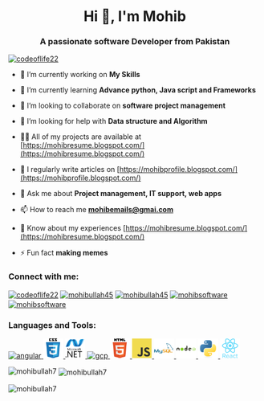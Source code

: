 <h1 align="center">Hi 👋, I'm Mohib</h1>
<h3 align="center">A passionate software Developer from Pakistan</h3>

<p align="left"> <a href="https://twitter.com/codeoflife22" target="blank"><img src="https://img.shields.io/twitter/follow/codeoflife22?logo=twitter&style=for-the-badge" alt="codeoflife22" /></a> </p>

- 🔭 I’m currently working on **My Skills**

- 🌱 I’m currently learning **Advance python, Java script and Frameworks**

- 👯 I’m looking to collaborate on **software project management**

- 🤝 I’m looking for help with **Data structure and Algorithm**

- 👨‍💻 All of my projects are available at [https://mohibresume.blogspot.com/](https://mohibresume.blogspot.com/)

- 📝 I regularly write articles on [https://mohibprofile.blogspot.com/](https://mohibprofile.blogspot.com/)

- 💬 Ask me about **Project management, IT support, web apps**

- 📫 How to reach me **mohibemails@gmai.com**

- 📄 Know about my experiences [https://mohibresume.blogspot.com/](https://mohibresume.blogspot.com/)

- ⚡ Fun fact **making memes**

<h3 align="left">Connect with me:</h3>
<p align="left">
<a href="https://twitter.com/codeoflife22" target="blank"><img align="center" src="https://raw.githubusercontent.com/rahuldkjain/github-profile-readme-generator/master/src/images/icons/Social/twitter.svg" alt="codeoflife22" height="30" width="40" /></a>
<a href="https://linkedin.com/in/mohibullah45" target="blank"><img align="center" src="https://raw.githubusercontent.com/rahuldkjain/github-profile-readme-generator/master/src/images/icons/Social/linked-in-alt.svg" alt="mohibullah45" height="30" width="40" /></a>
<a href="https://fb.com/mohibullah45" target="blank"><img align="center" src="https://raw.githubusercontent.com/rahuldkjain/github-profile-readme-generator/master/src/images/icons/Social/facebook.svg" alt="mohibullah45" height="30" width="40" /></a>
<a href="https://instagram.com/mohibsoftware" target="blank"><img align="center" src="https://raw.githubusercontent.com/rahuldkjain/github-profile-readme-generator/master/src/images/icons/Social/instagram.svg" alt="mohibsoftware" height="30" width="40" /></a>
<a href="https://www.youtube.com/c/mohibsoftware" target="blank"><img align="center" src="https://raw.githubusercontent.com/rahuldkjain/github-profile-readme-generator/master/src/images/icons/Social/youtube.svg" alt="mohibsoftware" height="30" width="40" /></a>
</p>

<h3 align="left">Languages and Tools:</h3>
<p align="left"> <a href="https://angular.io" target="_blank" rel="noreferrer"> <img src="https://angular.io/assets/images/logos/angular/angular.svg" alt="angular" width="40" height="40"/> </a> <a href="https://www.w3schools.com/css/" target="_blank" rel="noreferrer"> <img src="https://raw.githubusercontent.com/devicons/devicon/master/icons/css3/css3-original-wordmark.svg" alt="css3" width="40" height="40"/> </a> <a href="https://dotnet.microsoft.com/" target="_blank" rel="noreferrer"> <img src="https://raw.githubusercontent.com/devicons/devicon/master/icons/dot-net/dot-net-original-wordmark.svg" alt="dotnet" width="40" height="40"/> </a> <a href="https://cloud.google.com" target="_blank" rel="noreferrer"> <img src="https://www.vectorlogo.zone/logos/google_cloud/google_cloud-icon.svg" alt="gcp" width="40" height="40"/> </a> <a href="https://www.w3.org/html/" target="_blank" rel="noreferrer"> <img src="https://raw.githubusercontent.com/devicons/devicon/master/icons/html5/html5-original-wordmark.svg" alt="html5" width="40" height="40"/> </a> <a href="https://developer.mozilla.org/en-US/docs/Web/JavaScript" target="_blank" rel="noreferrer"> <img src="https://raw.githubusercontent.com/devicons/devicon/master/icons/javascript/javascript-original.svg" alt="javascript" width="40" height="40"/> </a> <a href="https://www.mysql.com/" target="_blank" rel="noreferrer"> <img src="https://raw.githubusercontent.com/devicons/devicon/master/icons/mysql/mysql-original-wordmark.svg" alt="mysql" width="40" height="40"/> </a> <a href="https://nodejs.org" target="_blank" rel="noreferrer"> <img src="https://raw.githubusercontent.com/devicons/devicon/master/icons/nodejs/nodejs-original-wordmark.svg" alt="nodejs" width="40" height="40"/> </a> <a href="https://www.python.org" target="_blank" rel="noreferrer"> <img src="https://raw.githubusercontent.com/devicons/devicon/master/icons/python/python-original.svg" alt="python" width="40" height="40"/> </a> <a href="https://reactjs.org/" target="_blank" rel="noreferrer"> <img src="https://raw.githubusercontent.com/devicons/devicon/master/icons/react/react-original-wordmark.svg" alt="react" width="40" height="40"/> </a> </p>

<p><img align="left" src="https://github-readme-stats.vercel.app/api/top-langs?username=mohibullah7&show_icons=true&locale=en&layout=compact" alt="mohibullah7" /></p>

<p>&nbsp;<img align="center" src="https://github-readme-stats.vercel.app/api?username=mohibullah7&show_icons=true&locale=en" alt="mohibullah7" /></p>

<p><img align="center" src="https://github-readme-streak-stats.herokuapp.com/?user=mohibullah7&" alt="mohibullah7" /></p>
